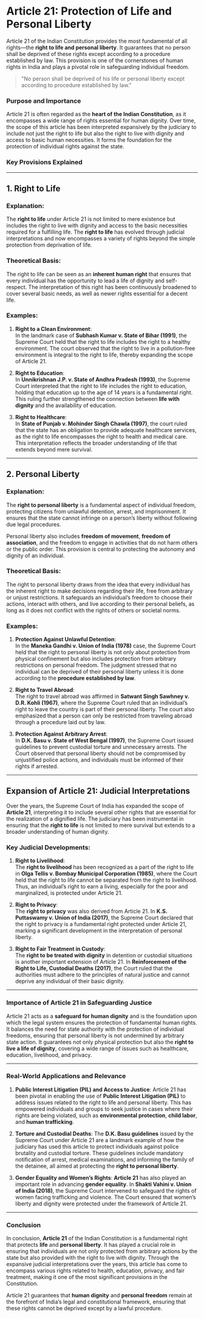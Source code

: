# **Article 21: Protection of Life and Personal Liberty**

Article 21 of the Indian Constitution provides the most fundamental of all rights—the **right to life and personal liberty**. It guarantees that no person shall be deprived of these rights except according to a procedure established by law. This provision is one of the cornerstones of human rights in India and plays a pivotal role in safeguarding individual freedom.

> "No person shall be deprived of his life or personal liberty except according to procedure established by law."

### **Purpose and Importance**

Article 21 is often regarded as the **heart of the Indian Constitution**, as it encompasses a wide range of rights essential for human dignity. Over time, the scope of this article has been interpreted expansively by the judiciary to include not just the right to life but also the right to live with dignity and access to basic human necessities. It forms the foundation for the protection of individual rights against the state.

### **Key Provisions Explained**

---

## **1. Right to Life**

### **Explanation**:
The **right to life** under Article 21 is not limited to mere existence but includes the right to live with dignity and access to the basic necessities required for a fulfilling life. The **right to life** has evolved through judicial interpretations and now encompasses a variety of rights beyond the simple protection from deprivation of life.

### **Theoretical Basis**:
The right to life can be seen as an **inherent human right** that ensures that every individual has the opportunity to lead a life of dignity and self-respect. The interpretation of this right has been continuously broadened to cover several basic needs, as well as newer rights essential for a decent life.

### **Examples**:
1. **Right to a Clean Environment**:  
   In the landmark case of **Subhash Kumar v. State of Bihar (1991)**, the Supreme Court held that the right to life includes the right to a healthy environment. The court observed that the right to live in a pollution-free environment is integral to the right to life, thereby expanding the scope of Article 21.

2. **Right to Education**:  
   In **Unnikrishnan J.P. v. State of Andhra Pradesh (1993)**, the Supreme Court interpreted that the right to life includes the right to education, holding that education up to the age of 14 years is a fundamental right. This ruling further strengthened the connection between **life with dignity** and the availability of education.

3. **Right to Healthcare**:  
   In **State of Punjab v. Mohinder Singh Chawla (1997)**, the court ruled that the state has an obligation to provide adequate healthcare services, as the right to life encompasses the right to health and medical care. This interpretation reflects the broader understanding of life that extends beyond mere survival.

---

## **2. Personal Liberty**

### **Explanation**:
The **right to personal liberty** is a fundamental aspect of individual freedom, protecting citizens from unlawful detention, arrest, and imprisonment. It ensures that the state cannot infringe on a person’s liberty without following due legal procedures.

Personal liberty also includes **freedom of movement**, **freedom of association**, and the freedom to engage in activities that do not harm others or the public order. This provision is central to protecting the autonomy and dignity of an individual.

### **Theoretical Basis**:
The right to personal liberty draws from the idea that every individual has the inherent right to make decisions regarding their life, free from arbitrary or unjust restrictions. It safeguards an individual’s freedom to choose their actions, interact with others, and live according to their personal beliefs, as long as it does not conflict with the rights of others or societal norms.

### **Examples**:
1. **Protection Against Unlawful Detention**:  
   In the **Maneka Gandhi v. Union of India (1978)** case, the Supreme Court held that the right to personal liberty is not only about protection from physical confinement but also includes protection from arbitrary restrictions on personal freedom. The judgment stressed that no individual can be deprived of their personal liberty unless it is done according to the **procedure established by law**.

2. **Right to Travel Abroad**:  
   The right to travel abroad was affirmed in **Satwant Singh Sawhney v. D.R. Kohli (1967)**, where the Supreme Court ruled that an individual’s right to leave the country is part of their personal liberty. The court also emphasized that a person can only be restricted from traveling abroad through a procedure laid out by law.

3. **Protection Against Arbitrary Arrest**:  
   In **D.K. Basu v. State of West Bengal (1997)**, the Supreme Court issued guidelines to prevent custodial torture and unnecessary arrests. The Court observed that personal liberty should not be compromised by unjustified police actions, and individuals must be informed of their rights if arrested.

---

## **Expansion of Article 21: Judicial Interpretations**

Over the years, the Supreme Court of India has expanded the scope of **Article 21**, interpreting it to include several other rights that are essential for the realization of a dignified life. The judiciary has been instrumental in ensuring that the **right to life** is not limited to mere survival but extends to a broader understanding of human dignity.

### **Key Judicial Developments**:

1. **Right to Livelihood**:  
   The **right to livelihood** has been recognized as a part of the right to life in **Olga Tellis v. Bombay Municipal Corporation (1985)**, where the Court held that the right to life cannot be separated from the right to livelihood. Thus, an individual’s right to earn a living, especially for the poor and marginalized, is protected under Article 21.

2. **Right to Privacy**:  
   The **right to privacy** was also derived from Article 21. In **K.S. Puttaswamy v. Union of India (2017)**, the Supreme Court declared that the right to privacy is a fundamental right protected under Article 21, marking a significant development in the interpretation of personal liberty.

3. **Right to Fair Treatment in Custody**:  
   The **right to be treated with dignity** in detention or custodial situations is another important extension of Article 21. In **Reinforcement of the Right to Life, Custodial Deaths (2017)**, the Court ruled that the authorities must adhere to the principles of natural justice and cannot deprive any individual of their basic dignity.

---

### **Importance of Article 21 in Safeguarding Justice**

Article 21 acts as a **safeguard for human dignity** and is the foundation upon which the legal system ensures the protection of fundamental human rights. It balances the need for state authority with the protection of individual freedoms, ensuring that personal liberty is not undermined by arbitrary state action. It guarantees not only physical protection but also the **right to live a life of dignity**, covering a wide range of issues such as healthcare, education, livelihood, and privacy.

---

### **Real-World Applications and Relevance**

1. **Public Interest Litigation (PIL) and Access to Justice**:
   Article 21 has been pivotal in enabling the use of **Public Interest Litigation (PIL)** to address issues related to the right to life and personal liberty. This has empowered individuals and groups to seek justice in cases where their rights are being violated, such as **environmental protection**, **child labor**, and **human trafficking**.

2. **Torture and Custodial Deaths**:
   The **D.K. Basu guidelines** issued by the Supreme Court under Article 21 are a landmark example of how the judiciary has used this article to protect individuals against police brutality and custodial torture. These guidelines include mandatory notification of arrest, medical examinations, and informing the family of the detainee, all aimed at protecting the **right to personal liberty**.

3. **Gender Equality and Women’s Rights**:
   **Article 21** has also played an important role in advancing **gender equality**. In **Shakti Vahini v. Union of India (2018)**, the Supreme Court intervened to safeguard the rights of women facing trafficking and violence. The Court ensured that women’s liberty and dignity were protected under the framework of Article 21.

---

### **Conclusion**

In conclusion, **Article 21** of the Indian Constitution is a fundamental right that protects **life** and **personal liberty**. It has played a crucial role in ensuring that individuals are not only protected from arbitrary actions by the state but also provided with the right to live with dignity. Through the expansive judicial interpretations over the years, this article has come to encompass various rights related to health, education, privacy, and fair treatment, making it one of the most significant provisions in the Constitution. 

Article 21 guarantees that **human dignity** and **personal freedom** remain at the forefront of India’s legal and constitutional framework, ensuring that these rights cannot be deprived except by a lawful procedure.

